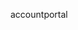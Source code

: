 <Token xmlns:xlink="http://www.w3.org/1999/xlink">accountportal</Token>

<!--HONumber=Jun16_HO4-->


